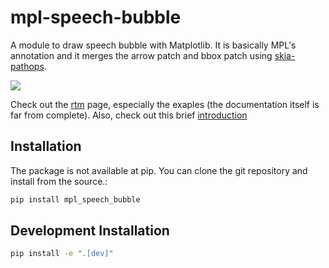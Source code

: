 # mpl-speech-bubble

A module to draw speech bubble with Matplotlib. It is basically MPL's
annotation and it merges the arrow patch and bbox patch using [skia-pathops](https://github.com/fonttools/skia-pathops). 

<img src="https://mpl-speech-bubble.readthedocs.io/en/latest/_images/demo_annotati_bubble.png">

Check out the [rtm](https://mpl-speech-bubble.readthedocs.io/) page, especially the exaples (the documentation itself is far from complete). Also, check out this brief  [introduction](https://leejjoon.github.io/jjl-mpl-blog/posts/mpl-20231130-intro_speech_bubble/)

## Installation

The package is not available at pip. You can clone the git repository and
install from the source.:

```bash
pip install mpl_speech_bubble
```

## Development Installation


```bash
pip install -e ".[dev]"
```

